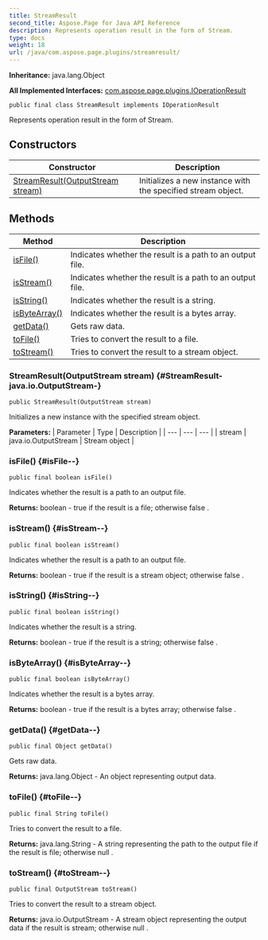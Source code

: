 ```yaml
---
title: StreamResult
second_title: Aspose.Page for Java API Reference
description: Represents operation result in the form of Stream.
type: docs
weight: 18
url: /java/com.aspose.page.plugins/streamresult/
---
```

**Inheritance:**
java.lang.Object

**All Implemented Interfaces:**
[com.aspose.page.plugins.IOperationResult](../../com.aspose.page.plugins/ioperationresult)
```
public final class StreamResult implements IOperationResult
```

Represents operation result in the form of Stream.
## Constructors

| Constructor | Description |
| --- | --- |
| [StreamResult(OutputStream stream)](#StreamResult-java.io.OutputStream-) | Initializes a new instance with the specified stream object. |
## Methods

| Method | Description |
| --- | --- |
| [isFile()](#isFile--) | Indicates whether the result is a path to an output file. |
| [isStream()](#isStream--) | Indicates whether the result is a path to an output file. |
| [isString()](#isString--) | Indicates whether the result is a string. |
| [isByteArray()](#isByteArray--) | Indicates whether the result is a bytes array. |
| [getData()](#getData--) | Gets raw data. |
| [toFile()](#toFile--) | Tries to convert the result to a file. |
| [toStream()](#toStream--) | Tries to convert the result to a stream object. |
### StreamResult(OutputStream stream) {#StreamResult-java.io.OutputStream-}
```
public StreamResult(OutputStream stream)
```


Initializes a new instance with the specified stream object.

**Parameters:**
| Parameter | Type | Description |
| --- | --- | --- |
| stream | java.io.OutputStream | Stream object |

### isFile() {#isFile--}
```
public final boolean isFile()
```


Indicates whether the result is a path to an output file.

**Returns:**
boolean -  true  if the result is a file; otherwise  false .
### isStream() {#isStream--}
```
public final boolean isStream()
```


Indicates whether the result is a path to an output file.

**Returns:**
boolean -  true  if the result is a stream object; otherwise  false .
### isString() {#isString--}
```
public final boolean isString()
```


Indicates whether the result is a string.

**Returns:**
boolean -  true  if the result is a string; otherwise  false .
### isByteArray() {#isByteArray--}
```
public final boolean isByteArray()
```


Indicates whether the result is a bytes array.

**Returns:**
boolean -  true  if the result is a bytes array; otherwise  false .
### getData() {#getData--}
```
public final Object getData()
```


Gets raw data.

**Returns:**
java.lang.Object - An  object  representing output data.
### toFile() {#toFile--}
```
public final String toFile()
```


Tries to convert the result to a file.

**Returns:**
java.lang.String - A string representing the path to the output file if the result is file; otherwise  null .
### toStream() {#toStream--}
```
public final OutputStream toStream()
```


Tries to convert the result to a stream object.

**Returns:**
java.io.OutputStream - A stream object representing the output data if the result is stream; otherwise  null .
